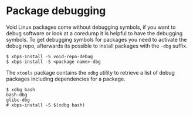 # Package debugging

Void Linux packages come without debugging symbols, if you want to debug
software or look at a coredump it is helpful to have the debugging
symbols. To get debugging symbols for packages you need to activate the
debug repo, afterwards its possible to install packages with the `-dbg`
suffix.

    $ xbps-install -S void-repo-debug
    $ xbps-install -S <package name>-dbg

The `xtools` package contains the `xdbg` utility to retrieve a list of
debug packages including dependencies for a package.

    $ xdbg bash
    bash-dbg
    glibc-dbg
    # xbps-install -S $(xdbg bash)
